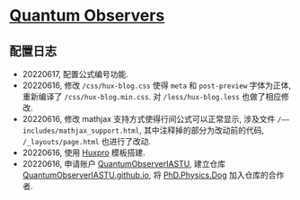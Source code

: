 # [Quantum Observers](https://quantumobserveriastu.github.io/)

## 配置日志

- 20220617, 配置公式编号功能.
- 20220616, 修改 ``/css/hux-blog.css`` 使得 ``meta`` 和 ``post-preview`` 字体为正体, 重新编译了 ``/css/hux-blog.min.css``. 对 ``/less/hux-blog.less`` 也做了相应修改.
- 20220616, 修改 mathjax 支持方式使得行间公式可以正常显示, 涉及文件 ``/——includes/mathjax_support.html``, 其中注释掉的部分为改动前的代码, ``/_layouts/page.html`` 也进行了改动.
- 20220616, 使用 [Huxpro](https://github.com/Huxpro/huxpro.github.io) 模板搭建.
- 20220616, 申请账户 [QuantumObserverIASTU](https://github.com/QuantumObserverIASTU), 建立仓库 [QuantumObserverIASTU.github.io](https://github.com/QuantumObserverIASTU/QuantumObserverIASTU.github.io), 将 [PhD.Physics.Dog](https://github.com/Florestan-Eusebius) 加入仓库的合作者.
